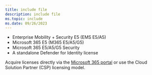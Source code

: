 ```yaml
---
title: include file
description: include file
ms.topic: include
ms.date: 09/26/2023
---
```


- Enterprise Mobility + Security E5 (EMS E5/A5)
- Microsoft 365 E5 (M365 E5/A5/G5)
- Microsoft 365 E5/A5/G5 Security
- A standalone Defender for Identity license

Acquire licenses directly via the [Microsoft 365 portal](https://www.microsoft.com/cloud-platform/enterprise-mobility-security-pricing) or use the Cloud Solution Partner (CSP) licensing model.